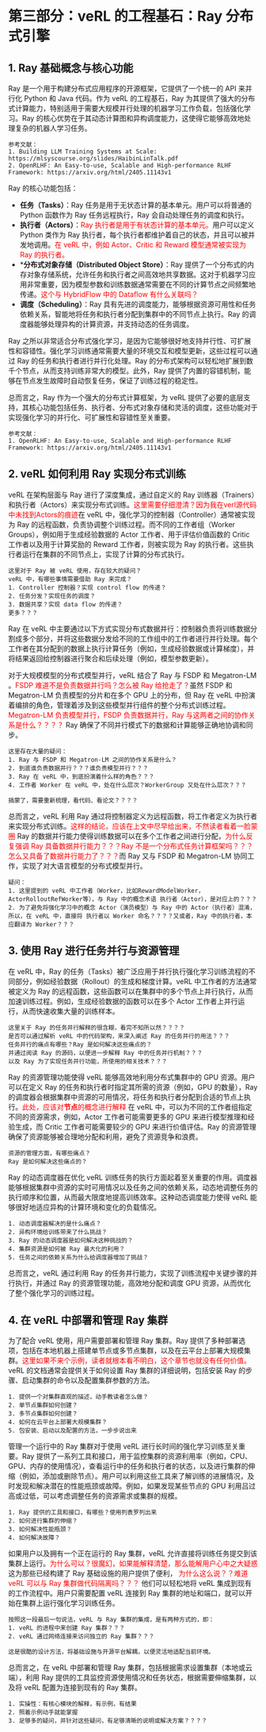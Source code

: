 # 第三部分：veRL 的工程基石：Ray 分布式引擎
## 1. Ray 基础概念与核心功能
Ray 是一个用于构建分布式应用程序的开源框架，它提供了一个统一的 API 来并行化 Python 和 Java 代码。作为 veRL 的工程基石，Ray 为其提供了强大的分布式计算能力，特别适用于需要大规模并行处理的机器学习工作负载，包括强化学习。Ray 的核心优势在于其动态计算图和异构调度能力，这使得它能够高效地处理复杂的机器人学习任务。

~~~
参考文献：
1. Building LLM Training Systems at Scale: https://mlsyscourse.org/slides/HaibinLinTalk.pdf
2. OpenRLHF: An Easy-to-use, Scalable and High-performance RLHF Framework: https://arxiv.org/html/2405.11143v1
~~~

Ray 的核心功能包括：
 - **任务（Tasks）**：Ray 任务是用于无状态计算的基本单元。用户可以将普通的 Python 函数作为 Ray 任务远程执行，Ray 会自动处理任务的调度和执行。
 - **执行者（Actors）**：<span style="color: red;">Ray 执行者是用于有状态计算的基本单元。</span>用户可以定义 Python 类作为 Ray 执行者，每个执行者都维护着自己的状态，并且可以被并发地调用。<span style="color: red;">在 veRL 中，例如 Actor、Critic 和 Reward 模型通常被实现为 Ray 的执行者。</span>
 - ***分布式对象存储（Distributed Object Store）**：Ray 提供了一个分布式的内存对象存储系统，允许任务和执行者之间高效地共享数据。这对于机器学习应用非常重要，因为模型参数和训练数据通常需要在不同的计算节点之间频繁地传递。<span style="color: red;">这个与 HybridFlow 中的 Dataflow 有什么关联吗？</span>
 - **调度（Scheduling）**：Ray 具有先进的调度能力，能够根据资源可用性和任务依赖关系，智能地将任务和执行者分配到集群中的不同节点上执行。Ray 的调度器能够处理异构的计算资源，并支持动态的任务调度。

Ray 之所以非常适合分布式强化学习，是因为它能够很好地支持并行性、可扩展性和容错性。强化学习训练通常需要大量的环境交互和模型更新，这些过程可以通过 Ray 的任务和执行者进行并行化处理。Ray 的分布式架构可以轻松地扩展到数千个节点，从而支持训练非常大的模型。此外，Ray 提供了内置的容错机制，能够在节点发生故障时自动恢复任务，保证了训练过程的稳定性。

总而言之，Ray 作为一个强大的分布式计算框架，为 veRL 提供了必要的底层支持，其核心功能包括任务、执行者、分布式对象存储和灵活的调度，这些功能对于实现强化学习的并行化、可扩展性和容错性至关重要。

~~~
参考文献：
1. OpenRLHF: An Easy-to-use, Scalable and High-performance RLHF Framework: https://arxiv.org/html/2405.11143v1
~~~

## 2. veRL 如何利用 Ray 实现分布式训练
veRL 在架构层面与 Ray 进行了深度集成，通过自定义的 Ray 训练器（Trainers）和执行者（Actors）来实现分布式训练。<span style="color: red;">这里需要仔细澄清？因为我在verl源代码中未找到Actors的痕迹</span>在 veRL 中，强化学习的控制器（Controller）通常被实现为 Ray 的远程函数，负责协调整个训练过程。而不同的工作者组（Worker Groups），例如用于生成经验数据的 Actor 工作者、用于评估价值函数的 Critic 工作者以及用于计算奖励的 Reward 工作者，则被实现为 Ray 的执行者。这些执行者运行在集群的不同节点上，实现了计算的分布式执行。

~~~
这里对于 Ray 被 veRL 使用，存在较大的疑问？
veRL 中，有哪些事情需要借助 Ray 来完成？
1. Controller 控制器？实现 control flow 的传递？
2. 任务分发？实现任务的调度？
3. 数据共享？实现 data flow 的传递？
更多？？？
~~~

Ray 在 veRL 中主要通过以下方式实现分布式数据并行：控制器负责将训练数据分割成多个部分，并将这些数据分发给不同的工作组中的工作者进行并行处理。每个工作者在其分配到的数据上执行计算任务（例如，生成经验数据或计算梯度），并将结果返回给控制器进行聚合和后续处理（例如，模型参数更新）。

对于大规模模型的分布式模型并行，veRL 结合了 Ray 与 FSDP 和 Megatron-LM 。<span style="color: red;">FSDP 难道不是负责数据并行吗？怎么被 Ray 给抢走了？</span>虽然 FSDP 和 Megatron-LM 负责模型的分片和在多个 GPU 上的分布，但 Ray 在 veRL 中扮演着编排的角色，管理着涉及到这些模型并行组件的整个分布式训练过程。<span style="color: red;">Megatron-LM 负责模型并行，FSDP 负责数据并行，Ray 与这两者之间的协作关系是什么？？？？</span> Ray 确保了不同并行模式下的数据和计算能够正确地协调和同步。

~~~
这里存在大量的疑问：
1. Ray 与 FSDP 和 Megatron-LM 之间的协作关系是什么？
2. 到底谁负责数据并行？？？谁负责模型并行？？？
3. Ray 在 veRL 中，到底扮演着什么样的角色？？？
4. 工作者 Worker 在 veRL 中，处在什么层次？WorkerGroup 又处在什么层次？？？

搞蒙了，需要重新梳理，看代码、看论文？？？？
~~~

总而言之，veRL 利用 Ray 通过将控制器定义为远程函数，将工作者定义为执行者来实现分布式训练。<span style="color: red;">这样的结论，应该在上文中尽早给出来，不然读者看着一脸蒙圈</span> Ray 的数据并行能力使得训练数据可以在多个工作者之间进行分配，<span style="color: red;">为什么反复强调 Ray 具备数据并行能力？？？Ray 不是一个分布式任务计算框架吗？？？怎么又具备了数据并行能力了？？？</span>而 Ray 又与 FSDP 和 Megatron-LM 协同工作，实现了对大语言模型的分布式模型并行。

~~~
疑问：
1. 这里提到的 veRL 中工作者（Worker，比如RewardModelWorker，ActorRolloutRefWorker等），与 Ray 中的概念术语 执行者（Actor），是对应上的？？？
2. 为了避免将强化学习中的概念 Actor（演员模型）与 Ray 中的 Actor（执行者）混淆，所以，在 veRL 中，直接将 执行者以 Worker 命名？？？？又或者，Ray 中的执行者，本应翻译为 Worker？？？
~~~

## 3. 使用 Ray 进行任务并行与资源管理
在 veRL 中，Ray 的任务（Tasks）被广泛应用于并行执行强化学习训练流程的不同部分，例如经验数据（Rollout）的生成和梯度计算。veRL 中工作者的方法通常被定义为 Ray 的远程函数，这些函数可以在集群中的多个节点上并行执行，从而加速训练过程。例如，生成经验数据的函数可以在多个 Actor 工作者上并行运行，从而快速收集大量的训练样本。

~~~
这里关于 Ray 的任务并行解释的很含糊，看完不知所以然？？？？
是否可以通过解析 veRL 中的代码架构，来深入阐述 Ray 的任务并行的用法？？？
任务并行的痛点有哪些？Ray 是如何解决这些痛点的？
并通过阅读 Ray 的源码，以便进一步解释 Ray 中的任务并行机制？？？
以及 Ray 为了实现任务并行功能，所使用的相关技术？？？
~~~

Ray 的资源管理功能使得 veRL 能够高效地利用分布式集群中的 GPU 资源。用户可以在定义 Ray 的任务和执行者时指定其所需的资源（例如，GPU 的数量），Ray 的调度器会根据集群中资源的可用情况，将任务和执行者分配到合适的节点上执行。<span style="color: red;">此处，应该对**节点**的概念进行解释</span> 在 veRL 中，可以为不同的工作者组指定不同的资源需求，例如，Actor 工作者可能需要更多的 GPU 来进行模型推理和经验生成，而 Critic 工作者可能需要较少的 GPU 来进行价值评估。Ray 的资源管理确保了资源能够被合理地分配和利用，避免了资源竞争和浪费。

~~~
资源的管理方面，有哪些痛点？
Ray 是如何解决这些痛点的？
~~~

Ray 的动态调度器在优化 veRL 训练任务的执行方面起着至关重要的作用。调度器能够根据集群中资源的实时可用情况以及任务之间的依赖关系，动态地调整任务的执行顺序和位置，从而最大限度地提高训练效率。这种动态调度能力使得 veRL 能够很好地适应异构的计算环境和变化的负载情况。

~~~
1. 动态调度器解决的是什么痛点？
2. 异构环境给训练带来了什么挑战？
3. Ray 的动态调度器是如何解决这种挑战的？
4. 集群资源是如何被 Ray 最大化的利用？
5. 任务之间的依赖关系为什么给调度器增加了挑战？
~~~

总而言之，veRL 通过利用 Ray 的任务并行能力，实现了训练流程中关键步骤的并行执行，并通过 Ray 的资源管理功能，高效地分配和调度 GPU 资源，从而优化了整个强化学习的训练过程。

## 4. 在 veRL 中部署和管理 Ray 集群
为了配合 veRL 使用，用户需要部署和管理 Ray 集群。Ray 提供了多种部署选项，包括在本地机器上搭建单节点或多节点集群，以及在云平台上部署大规模集群。<span style="color: red;">这里如果不来个示例，读者就根本看不明白，这个章节也就没有任何价值。</span> veRL 的文档通常会提供关于如何设置 Ray 集群的详细说明，包括安装 Ray 的步骤、启动集群的命令以及配置集群参数的方法。

~~~
1. 提供一个对集群直观的描述，动手教读者怎么做？
2. 单节点集群如何创建？
3. 多节点集群如何创建？
4. 如何在云平台上部署大规模集群？
5. 包安装、启动以及配置的方法，一步步说出来
~~~

管理一个运行中的 Ray 集群对于使用 veRL 进行长时间的强化学习训练至关重要。Ray 提供了一系列工具和接口，用于监控集群的资源利用率（例如，CPU、GPU、内存的使用情况），查看运行中的任务和执行者的状态，以及进行集群的伸缩（例如，添加或删除节点）。用户可以利用这些工具来了解训练的进展情况，及时发现和解决潜在的性能瓶颈或故障。例如，如果发现某些节点的 GPU 利用吕过高或过低，可以考虑调整任务的资源需求或集群的规模。

~~~
1. Ray 提供的工具和接口，有哪些？使用列表罗列出来
2. 如何进行集群的伸缩？
3. 如何解决性能瓶颈？
4. 如何解决故障？
~~~

如果用户以及拥有一个正在运行的 Ray 集群，veRL 允许直接将训练任务提交到该集群上运行。<span style="color: red;">为什么可以？很魔幻，如果能解释清楚，那么能解用户心中之大疑惑</span> 这为那些已经构建了 Ray 基础设施的用户提供了便利，<span style="color: red;"> 为什么这么说？？难道 veRL 可以与 Ray 集群做代码隔离吗？？？</span> 他们可以轻松地将 veRL 集成到现有的工作流程中。用户只需要配置 veRL 连接到 Ray 集群的地址和端口，就可以开始在集群上运行强化学习训练任务。

~~~
按照这一段最后一句说法，veRL 与 Ray 集群的集成，是有两种方式的，即：
1. veRL 的进程中来创建 Ray 集群？？？
2. veRL 通过网络连接来访问独立的 Ray 集群？？？

这是很酷的设计方法，将基础设施与开源平台解耦，以便灵活地适配当前环境。
~~~

总而言之，在 veRL 中部署和管理 Ray 集群，包括根据需求设置集群（本地或云端），利用 Ray 提供的工具监控资源使用情况和任务状态，根据需要伸缩集群，以及将 veRL 配置为连接到现有的 Ray 集群。

~~~
1. 实操性：有核心模块的解释，有示例，有结果
2. 照着示例动手就能掌握
3. 足够多的疑问，并针对这些疑问，有足够清晰的说明或解决方案？？？？
~~~